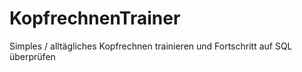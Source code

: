# KopfrechnenTrainer
Simples / alltägliches Kopfrechnen trainieren und Fortschritt auf SQL überprüfen

